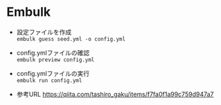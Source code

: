 # Embulk

- 設定ファイルを作成  
`embulk guess seed.yml -o config.yml`

- config.ymlファイルの確認  
`embulk preview config.yml`

- config.ymlファイルの実行  
`embulk run config.yml`

- 参考URL
https://qiita.com/tashiro_gaku/items/f7fa0f1a99c759d947a7